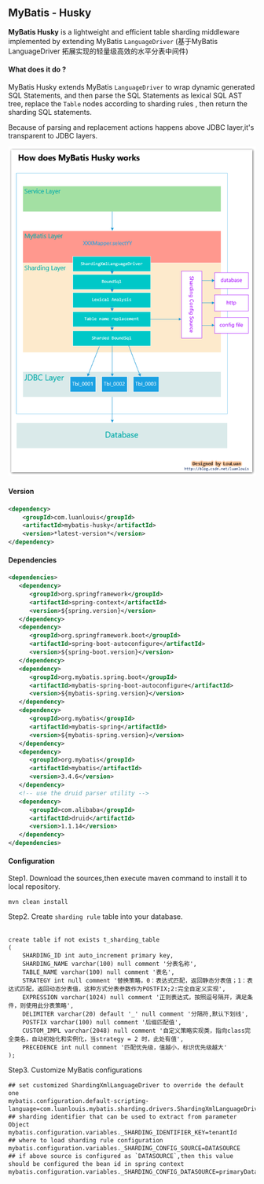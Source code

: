## MyBatis - Husky
**MyBatis Husky** is  a lightweight and efficient table sharding middleware implemented by extending MyBatis `LanguageDriver`
(基于MyBatis LanguageDriver 拓展实现的轻量级高效的水平分表中间件) 

#### What does it do ?
MyBatis Husky extends MyBatis `LanguageDriver` to wrap dynamic generated SQL Statements, and then parse the SQL Statements as lexical SQL AST tree, replace the `Table` nodes according to sharding rules , then return the sharding SQL statements.

Because of parsing and replacement actions happens above JDBC layer,it's transparent to JDBC layers.  


<img src="doc/MyBatis-Husky-Principle.png" />



#### Version
```xml
<dependency>
    <groupId>com.luanlouis</groupId>
    <artifactId>mybatis-husky</artifactId>
    <version>*latest-version*</version>
</dependency>
```

#### Dependencies
```xml
<dependencies>
   <dependency>
      <groupId>org.springframework</groupId>
      <artifactId>spring-context</artifactId>
      <version>${spring.version}</version>
   </dependency>
   <dependency>
      <groupId>org.springframework.boot</groupId>
      <artifactId>spring-boot-autoconfigure</artifactId>
      <version>${spring-boot.version}</version>
   </dependency>
   <dependency>
      <groupId>org.mybatis.spring.boot</groupId>
      <artifactId>mybatis-spring-boot-autoconfigure</artifactId>
      <version>${mybatis-spring.version}</version>
   </dependency>
   <dependency>
      <groupId>org.mybatis</groupId>
      <artifactId>mybatis-spring</artifactId>
      <version>${mybatis-spring.version}</version>
   </dependency>
   <dependency>
      <groupId>org.mybatis</groupId>
      <artifactId>mybatis</artifactId>
      <version>3.4.6</version>
   </dependency>
   <!-- use the druid parser utility -->
   <dependency>
      <groupId>com.alibaba</groupId>
      <artifactId>druid</artifactId>
      <version>1.1.14</version>
   </dependency>
</dependencies>
```

#### Configuration
Step1. Download the sources,then execute maven command to install it to local repository.
```shell
mvn clean install
```

Step2. Create `sharding rule` table into your database.
```mysql

create table if not exists t_sharding_table
(
	SHARDING_ID int auto_increment primary key,
	SHARDING_NAME varchar(100) null comment '分表名称',
	TABLE_NAME varchar(100) null comment '表名',
	STRATEGY int null comment '替换策略，0：表达式匹配，返回静态分表值；1：表达式匹配，返回动态分表值，这种方式分表参数作为POSTFIX;2:完全自定义实现',
	EXPRESSION varchar(1024) null comment '正则表达式，按照逗号隔开，满足条件，则使用此分表策略',
	DELIMITER varchar(20) default '_' null comment '分隔符,默认下划线',
	POSTFIX varchar(100) null comment '后缀匹配值',
	CUSTOM_IMPL varchar(2048) null comment '自定义策略实现类，指向class完全类名，自动初始化和实例化，当strategy = 2 时，此处有值',
	PRECEDENCE int null comment '匹配优先级，值越小，标识优先级越大'
);

```


Step3. Customize MyBatis configurations
```properties
## set customized ShardingXmlLanguageDriver to override the default one
mybatis.configuration.default-scripting-language=com.luanlouis.mybatis.sharding.drivers.ShardingXmlLanguageDriver
## sharding identifier that can be used to extract from parameter Object
mybatis.configuration.variables._SHARDING_IDENTIFIER_KEY=tenantId
## where to load sharding rule configuration
mybatis.configuration.variables._SHARDING_CONFIG_SOURCE=DATASOURCE
## if above source is configured as `DATASOURCE`,then this value should be configured the bean id in spring context
mybatis.configuration.variables._SHARDING_CONFIG_DATASOURCE=primaryDataSource
```




